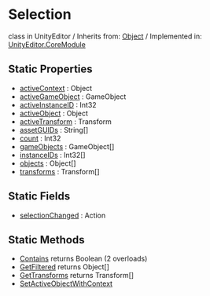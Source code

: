 # Selection
class in UnityEditor
 / Inherits from: <a href="https://docs.unity3d.com/6000.0/Documentation/ScriptReference/Object.html">Object</a> / Implemented in: <a href="https://docs.unity3d.com/6000.0/Documentation/ScriptReference/UnityEditor.CoreModule.html">UnityEditor.CoreModule</a>
## Static Properties
- <a href="https://docs.unity3d.com/6000.0/Documentation/ScriptReference/Selection-activeContext.html">activeContext</a> : Object
- <a href="https://docs.unity3d.com/6000.0/Documentation/ScriptReference/Selection-activeGameObject.html">activeGameObject</a> : GameObject
- <a href="https://docs.unity3d.com/6000.0/Documentation/ScriptReference/Selection-activeInstanceID.html">activeInstanceID</a> : Int32
- <a href="https://docs.unity3d.com/6000.0/Documentation/ScriptReference/Selection-activeObject.html">activeObject</a> : Object
- <a href="https://docs.unity3d.com/6000.0/Documentation/ScriptReference/Selection-activeTransform.html">activeTransform</a> : Transform
- <a href="https://docs.unity3d.com/6000.0/Documentation/ScriptReference/Selection-assetGUIDs.html">assetGUIDs</a> : String[]
- <a href="https://docs.unity3d.com/6000.0/Documentation/ScriptReference/Selection-count.html">count</a> : Int32
- <a href="https://docs.unity3d.com/6000.0/Documentation/ScriptReference/Selection-gameObjects.html">gameObjects</a> : GameObject[]
- <a href="https://docs.unity3d.com/6000.0/Documentation/ScriptReference/Selection-instanceIDs.html">instanceIDs</a> : Int32[]
- <a href="https://docs.unity3d.com/6000.0/Documentation/ScriptReference/Selection-objects.html">objects</a> : Object[]
- <a href="https://docs.unity3d.com/6000.0/Documentation/ScriptReference/Selection-transforms.html">transforms</a> : Transform[]
## Static Fields
- <a href="https://docs.unity3d.com/6000.0/Documentation/ScriptReference/Selection-selectionChanged.html">selectionChanged</a> : Action
## Static Methods
- <a href="https://docs.unity3d.com/6000.0/Documentation/ScriptReference/Selection.Contains.html">Contains</a> returns Boolean (2 overloads)
- <a href="https://docs.unity3d.com/6000.0/Documentation/ScriptReference/Selection.GetFiltered.html">GetFiltered</a> returns Object[]
- <a href="https://docs.unity3d.com/6000.0/Documentation/ScriptReference/Selection.GetTransforms.html">GetTransforms</a> returns Transform[]
- <a href="https://docs.unity3d.com/6000.0/Documentation/ScriptReference/Selection.SetActiveObjectWithContext.html">SetActiveObjectWithContext</a>

